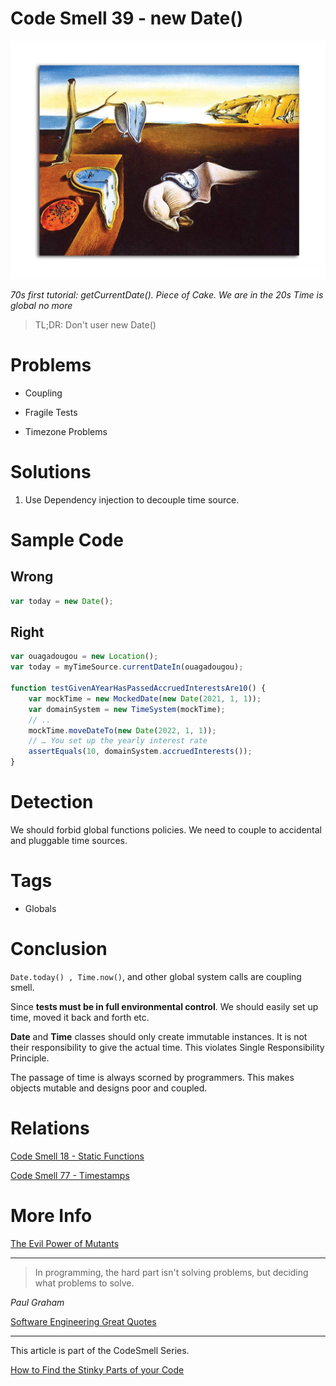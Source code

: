 # Code Smell 39 - new Date()

![Code Smell 39 - new Date()](Code%20Smell%2039%20-%20new%20Date().jpg)

*70s first tutorial: getCurrentDate(). Piece of Cake. We are in the 20s Time is global no more*

> TL;DR: Don't user new Date()

# Problems

- Coupling

- Fragile Tests

- Timezone Problems

# Solutions

1. Use Dependency injection to decouple time source.

# Sample Code

## Wrong

<!-- [Gist Url](https://gist.github.com/mcsee/272ba8ead8cb11037d97f6a0cd473ef2) -->

```javascript
var today = new Date();
```

## Right

<!-- [Gist Url](https://gist.github.com/mcsee/51f09b9c56f077aa2954745c1f43da2c) -->

```javascript
var ouagadougou = new Location(); 
var today = myTimeSource.currentDateIn(ouagadougou);

function testGivenAYearHasPassedAccruedInterestsAre10() {
    var mockTime = new MockedDate(new Date(2021, 1, 1));
    var domainSystem = new TimeSystem(mockTime);
    // ..
    mockTime.moveDateTo(new Date(2022, 1, 1));
    // … You set up the yearly interest rate
    assertEquals(10, domainSystem.accruedInterests());
}
```

# Detection

We should forbid global functions policies. We need to couple to accidental and pluggable time sources.

# Tags

- Globals

# Conclusion

```Date.today() , Time.now()```,  and other global system calls are coupling smell. 

Since **tests must be in full environmental control**. We should easily set up time, moved it back and forth etc.

**Date** and **Time** classes should only create immutable instances. It is not their responsibility to give the actual time. This violates Single Responsibility Principle.

The passage of time is always scorned by programmers. This makes objects mutable and designs poor and coupled.

# Relations

[Code Smell 18 - Static Functions](https://github.com/mcsee/Software-Design-Articles/tree/main/Articles/Code%20Smells/Code%20Smell%2018%20-%20Static%20Functions/readme.md)

[Code Smell 77 - Timestamps](https://github.com/mcsee/Software-Design-Articles/tree/main/Articles/Code%20Smells/Code%20Smell%2077%20-%20Timestamps/readme.md)

# More Info

[The Evil Power of Mutants](https://github.com/mcsee/Software-Design-Articles/tree/main/Articles/Theory/The%20Evil%20Power%20of%20Mutants/readme.md)

* * *

> In programming, the hard part isn't solving problems, but deciding what problems to solve.

_Paul Graham_

[Software Engineering Great Quotes](https://github.com/mcsee/Software-Design-Articles/tree/main/Articles/Quotes/Software%20Engineering%20Great%20Quotes/readme.md)

* * *

This article is part of the CodeSmell Series.

[How to Find the Stinky Parts of your Code](https://github.com/mcsee/Software-Design-Articles/tree/main/Articles/Code%20Smells/How%20to%20Find%20the%20Stinky%20parts%20of%20your%20Code/readme.md)